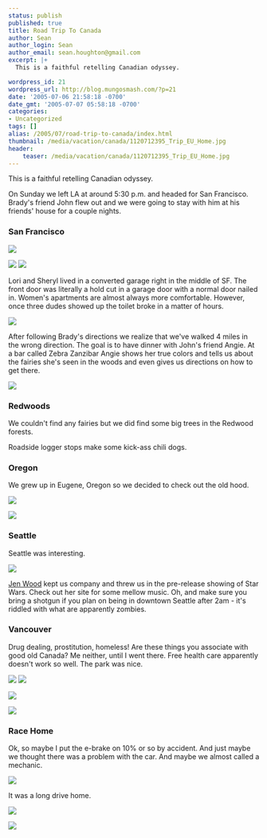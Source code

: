 ```yaml
---
status: publish
published: true
title: Road Trip To Canada
author: Sean
author_login: Sean
author_email: sean.houghton@gmail.com
excerpt: |+
  This is a faithful retelling Canadian odyssey.

wordpress_id: 21
wordpress_url: http://blog.mungosmash.com/?p=21
date: '2005-07-06 21:58:18 -0700'
date_gmt: '2005-07-07 05:58:18 -0700'
categories:
- Uncategorized
tags: []
alias: /2005/07/road-trip-to-canada/index.html
thumbnail: /media/vacation/canada/1120712395_Trip_EU_Home.jpg
header:
    teaser: /media/vacation/canada/1120712395_Trip_EU_Home.jpg
---
```

This is a faithful retelling Canadian odyssey.

On Sunday we left LA at around 5:30 p.m. and headed for San Francisco.  Brady's friend John flew out and we were going to stay with him at his friends' house for a couple nights.

### San Francisco

![]({{site.url_root}}/media/vacation/canada/1120712579_Trip_SF_Bridge.jpg)


![]({{site.url_root}}/media/vacation/canada/1120712624_Trip_SF_Girl1.jpg)
![]({{site.url_root}}/media/vacation/canada/1120712692_Trip_SF_Girl2.jpg)

Lori and Sheryl lived in a converted garage right in the middle of SF.  The front door was literally a hold cut in a garage door with a normal door nailed in.  Women's apartments are almost always more comfortable.  However, once three dudes showed up the toilet broke in a matter of hours.

![]({{site.url_root}}/media/vacation/canada/1120712421_Trip_GayOldTime.jpg)

After following Brady's directions we realize that we've walked 4 miles in the wrong direction.  The goal is to have dinner with John's friend Angie.  At a bar called Zebra Zanzibar Angie shows her true colors and tells us about the fairies she's seen in the woods and even gives us directions on how to get there.<br />

![]({{site.url_root}}/media/vacation/canada/1120712606_Trip_SF_EnchantedBar.jpg)

### Redwoods

We couldn't find any fairies but we did find some big trees in the Redwood forests.

Roadside logger stops make some kick-ass chili dogs.

### Oregon

We grew up in Eugene, Oregon so we decided to check out the old hood.

![]({{site.url_root}}/media/vacation/canada/1120712395_Trip_EU_Home.jpg)

![]({{site.url_root}}/media/vacation/canada/1120712367_Trip_EU_Besty.jpg)

### Seattle

Seattle was interesting.

![]({{site.url_root}}/media/vacation/canada/1120712737_Trip_ST_DickAndAMascot.jpg)


[Jen Wood](http://www.jenwoodmusic.com) kept us company and threw us in the pre-release showing of Star Wars.  Check out her site for some mellow music.  Oh, and make sure you bring a shotgun if you plan on being in downtown Seattle after 2am - it's riddled with what are apparently zombies.

### Vancouver

Drug dealing, prostitution, homeless!  Are these things you associate with good old Canada?  Me neither, until I went there.  Free health care apparently doesn't work so well.  The park was nice.

![]({{site.url_root}}/media/vacation/canada/1120712798_Trip_VC_BradyAtAquarium.jpg)
![]({{site.url_root}}/media/vacation/canada/1120712829_Trip_VC_SeaAnemone.jpg)

![]({{site.url_root}}/media/vacation/canada/1120712530_Trip_RW_SeanByCave.jpg)

![]({{site.url_root}}/media/vacation/canada/1120712768_Trip_VC_Bee.jpg)


### Race Home
Ok, so maybe I put the e-brake on 10% or so by accident.  And just maybe we thought there was a problem with the car.  And maybe we almost called a mechanic.

![]({{site.url_root}}/media/vacation/canada/1120712500_Trip_JS_RootOfProblem.jpg)

It was a long drive home.

![]({{site.url_root}}/media/vacation/canada/1120712264_Trip_DriveHome.jpg)

![]({{site.url_root}}/media/vacation/canada/1120712462_Trip_Hands.jpg)



